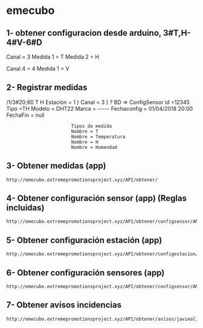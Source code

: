 # emecubo

## 1- obtener configuracion desde arduino, 3#T,H-4#V-6#D
Canal = 3
Medida 1 = T
Medida 2 = H

Canal 4 = 4
Medida 1 = V

## 2- Registrar medidas

/1/3#20;60
      T H
Estación = 1   }
Canal    = 3   }  ? BD => ConfigSensor
                            id =12345
                            Tipo =TH
                            Modelo = DHT22
                            Marca = -----
                            Fechaconfig = 01/04/2018 20:00
                            FechaFin = null

                            Tipos de medida
                            Nombre = T
                            Nombre = Temperatura
                            Nombre = H
                            Nombre = Humendad
## 3- Obtener medidas (app)
	http://emecubo.extremepromotionsproject.xyz/API/obtener/
## 4- Obtener configuración sensor (app) (Reglas incluidas)
	http://emecubo.extremepromotionsproject.xyz/API/obtener/configsensor/AN1
## 5- Obtener configuración estación (app)
	http://emecubo.extremepromotionsproject.xyz/API/obtener/configestacion/STC1
## 6- Obtener configuración sensores (app)
	http://emecubo.extremepromotionsproject.xyz/API/obtener/configsensor/AN1  
## 7- Obtener avisos incidencias
	http://emecubo.extremepromotionsproject.xyz/API/obtener/avisos/javiealiaga@gmail.com
